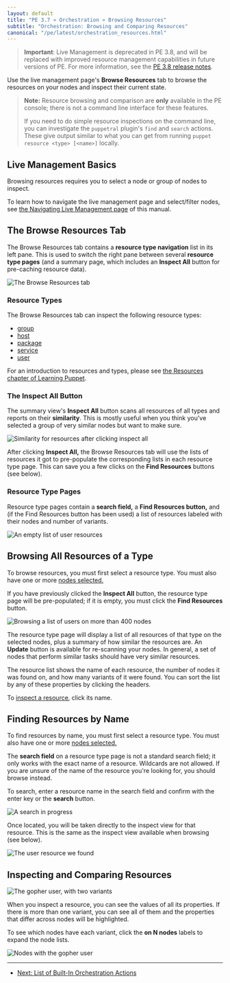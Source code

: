 ```yaml
---
layout: default
title: "PE 3.7 » Orchestration » Browsing Resources"
subtitle: "Orchestration: Browsing and Comparing Resources"
canonical: "/pe/latest/orchestration_resources.html"
---
```


>**Important**: Live Management is deprecated in PE 3.8, and will be replaced with improved resource management capabilities in future versions of PE. For more information, see the [PE 3.8 release notes](./release_notes.html#live-management-is-deprecated).

Use the live management page's __Browse Resources__ tab to browse the resources on your nodes and inspect their current state.

[live]: ./console_navigating_live_mgmt.html
[selected_nodes]: ./console_navigating_live_mgmt.html#selecting-nodes

> **Note:** Resource browsing and comparison are **only** available in the PE console; there is not a command line interface for these features.
>
> If you need to do simple resource inspections on the command line, you can investigate the `puppetral` plugin's `find` and `search` actions. These give output similar to what you can get from running `puppet resource <type> [<name>]` locally.

Live Management Basics
-----

Browsing resources requires you to select a node or group of nodes to inspect.

To learn how to navigate the live management page and select/filter nodes, see [the Navigating Live Management page][live] of this manual.

The Browse Resources Tab
-----

The Browse Resources tab contains a **resource type navigation** list in its left pane. This is used to switch the right pane between several **resource type pages** (and a summary page, which includes an __Inspect All__ button for pre-caching resource data).

![The Browse Resources tab][live_resources_main]

### Resource Types

The Browse Resources tab can inspect the following resource types:

- [group](/references/3.7.latest/type.html#group)
- [host](/references/3.7.latest/type.html#host)
- [package](/references/3.7.latest/type.html#package)
- [service](/references/3.7.latest/type.html#service)
- [user](/references/3.7.latest/type.html#user)

For an introduction to resources and types, please see [the Resources chapter of Learning Puppet](/learning/ral.html).

### The __Inspect All__ Button

The summary view's __Inspect All__ button scans all resources of all types and reports on their **similarity**. This is mostly useful when you think you've selected a group of very similar nodes but want to make sure.

![Similarity for resources after clicking __inspect all__][live_resources_all_similarity]

After clicking __Inspect All,__ the Browse Resources tab will use the lists of resources it got to pre-populate the corresponding lists in each resource type page. This can save you a few clicks on the __Find Resources__ buttons (see below).

### Resource Type Pages

Resource type pages contain a **search field,** a **Find Resources button,** and (if the Find Resources button has been used) a list of resources labeled with their nodes and number of variants.

![An empty list of user resources][live_resources_none]

Browsing All Resources of a Type
-----

To browse resources, you must first select a resource type. You must also have one or more [nodes selected.][selected_nodes]

If you have previously clicked the __Inspect All__ button, the resource type page will be pre-populated; if it is empty, you must click the __Find Resources__ button.

![Browsing a list of users on more than 400 nodes][live_resources_browse_users]

The resource type page will display a list of all resources of that type on the selected nodes, plus a summary of how similar the resources are. An __Update__ button is available for re-scanning your nodes. In general, a set of nodes that perform similar tasks should have very similar resources.

The resource list shows the name of each resource, the number of nodes it was found on, and how many variants of it were found. You can sort the list by any of these properties by clicking the headers.

To [inspect a resource](#inspecting-and-comparing-resources), click its name.

Finding Resources by Name
-----

To find resources by name, you must first select a resource type. You must also have one or more [nodes selected.][selected_nodes]

The **search field** on a resource type page is not a standard search field; it only works with the exact name of a resource. Wildcards are not allowed. If you are unsure of the name of the resource you're looking for, you should browse instead.

To search, enter a resource name in the search field and confirm with the enter key or the __search__ button.

![A search in progress][live_resources_searching]

Once located, you will be taken directly to the inspect view for that resource. This is the same as the inspect view available when browsing (see below).

![The user resource we found][live_resources_found]


Inspecting and Comparing Resources
-----

![The gopher user, with two variants][live_resources_gopher]

When you inspect a resource, you can see the values of all its properties. If there is more than one variant, you can see all of them and the properties that differ across nodes will be highlighted.

To see which nodes have each variant, click the __on N nodes__ labels to expand the node lists.

![Nodes with the gopher user][live_resources_gopher_withnodes]


[live_resources_browse_users]: ./images/console/live_resources_browse_users.png
[live_resources_found]: ./images/console/live_resources_found.png
[live_resources_main]: ./images/console/live_resources_main.png
[live_resources_none]: ./images/console/live_resources_none.png
[live_resources_searching]: ./images/console/live_resources_searching.png
[live_resources_gopher_withnodes]: ./images/console/live_resources_gopher_withnodes.png
[live_resources_gopher]: ./images/console/live_resources_gopher.png
[live_resources_all_similarity]: ./images/console/live_resources_all_similarity.png

* * *

- [Next: List of Built-In Orchestration Actions](./orchestration_actions.html)
